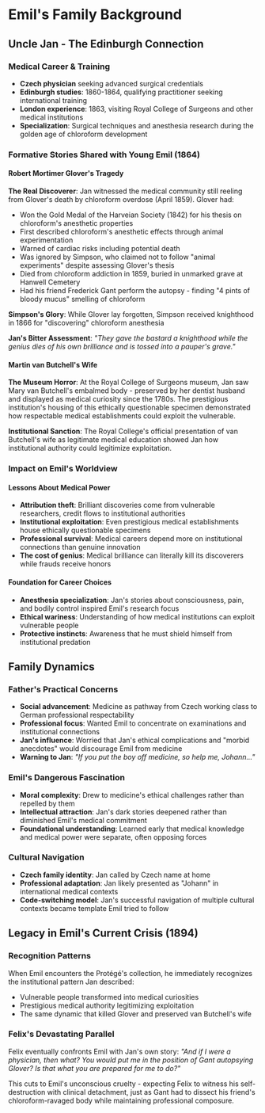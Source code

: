 # Emil's Family Background

## Uncle Jan - The Edinburgh Connection

### Medical Career & Training
- **Czech physician** seeking advanced surgical credentials
- **Edinburgh studies**: 1860-1864, qualifying practitioner seeking international training
- **London experience**: 1863, visiting Royal College of Surgeons and other medical institutions
- **Specialization**: Surgical techniques and anesthesia research during the golden age of chloroform development

### Formative Stories Shared with Young Emil (1864)

#### Robert Mortimer Glover's Tragedy
**The Real Discoverer**: Jan witnessed the medical community still reeling from Glover's death by chloroform overdose (April 1859). Glover had:
- Won the Gold Medal of the Harveian Society (1842) for his thesis on chloroform's anesthetic properties  
- First described chloroform's anesthetic effects through animal experimentation
- Warned of cardiac risks including potential death
- Was ignored by Simpson, who claimed not to follow "animal experiments" despite assessing Glover's thesis
- Died from chloroform addiction in 1859, buried in unmarked grave at Hanwell Cemetery
- Had his friend Frederick Gant perform the autopsy - finding "4 pints of bloody mucus" smelling of chloroform

**Simpson's Glory**: While Glover lay forgotten, Simpson received knighthood in 1866 for "discovering" chloroform anesthesia

**Jan's Bitter Assessment**: *"They gave the bastard a knighthood while the genius dies of his own brilliance and is tossed into a pauper's grave."*

#### Martin van Butchell's Wife 
**The Museum Horror**: At the Royal College of Surgeons museum, Jan saw Mary van Butchell's embalmed body - preserved by her dentist husband and displayed as medical curiosity since the 1780s. The prestigious institution's housing of this ethically questionable specimen demonstrated how respectable medical establishments could exploit the vulnerable.

**Institutional Sanction**: The Royal College's official presentation of van Butchell's wife as legitimate medical education showed Jan how institutional authority could legitimize exploitation.

### Impact on Emil's Worldview

#### Lessons About Medical Power
- **Attribution theft**: Brilliant discoveries come from vulnerable researchers, credit flows to institutional authorities
- **Institutional exploitation**: Even prestigious medical establishments house ethically questionable specimens
- **Professional survival**: Medical careers depend more on institutional connections than genuine innovation
- **The cost of genius**: Medical brilliance can literally kill its discoverers while frauds receive honors

#### Foundation for Career Choices
- **Anesthesia specialization**: Jan's stories about consciousness, pain, and bodily control inspired Emil's research focus
- **Ethical wariness**: Understanding of how medical institutions can exploit vulnerable people
- **Protective instincts**: Awareness that he must shield himself from institutional predation

## Family Dynamics

### Father's Practical Concerns
- **Social advancement**: Medicine as pathway from Czech working class to German professional respectability  
- **Professional focus**: Wanted Emil to concentrate on examinations and institutional connections
- **Jan's influence**: Worried that Jan's ethical complications and "morbid anecdotes" would discourage Emil from medicine
- **Warning to Jan**: *"If you put the boy off medicine, so help me, Johann..."*

### Emil's Dangerous Fascination
- **Moral complexity**: Drew to medicine's ethical challenges rather than repelled by them
- **Intellectual attraction**: Jan's dark stories deepened rather than diminished Emil's medical commitment
- **Foundational understanding**: Learned early that medical knowledge and medical power were separate, often opposing forces

### Cultural Navigation
- **Czech family identity**: Jan called by Czech name at home
- **Professional adaptation**: Jan likely presented as "Johann" in international medical contexts
- **Code-switching model**: Jan's successful navigation of multiple cultural contexts became template Emil tried to follow

## Legacy in Emil's Current Crisis (1894)

### Recognition Patterns
When Emil encounters the Protégé's collection, he immediately recognizes the institutional pattern Jan described:
- Vulnerable people transformed into medical curiosities
- Prestigious medical authority legitimizing exploitation  
- The same dynamic that killed Glover and preserved van Butchell's wife

### Felix's Devastating Parallel
Felix eventually confronts Emil with Jan's own story: *"And if I were a physician, then what? You would put me in the position of Gant autopsying Glover? Is that what you are prepared for me to do?"*

This cuts to Emil's unconscious cruelty - expecting Felix to witness his self-destruction with clinical detachment, just as Gant had to dissect his friend's chloroform-ravaged body while maintaining professional composure. 